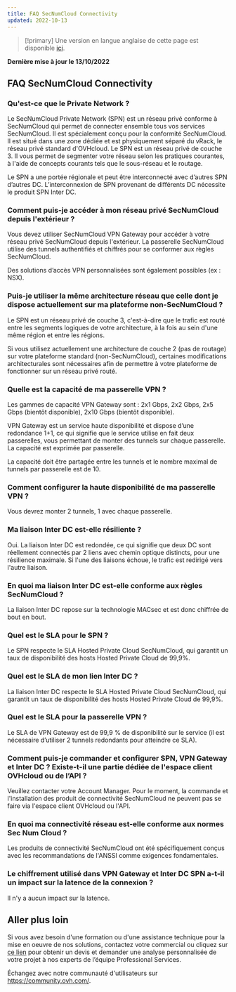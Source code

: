 ```yaml
---
title: FAQ SecNumCloud Connectivity
updated: 2022-10-13
---
```


> [!primary]
> Une version en langue anglaise de cette page est disponible [ici](/pages/hosted_private_cloud/hosted_private_cloud_powered_by_vmware/snc-connectivity-faq).
>

**Dernière mise à jour le 13/10/2022**

## FAQ SecNumCloud Connectivity

### Qu'est-ce que le Private Network ?

Le SecNumCloud Private Network (SPN) est un réseau privé conforme à SecNumCloud qui permet de connecter ensemble tous vos services SecNumCloud. Il est spécialement conçu pour la conformité SecNumCloud. Il est situé dans une zone dédiée et est physiquement séparé du vRack, le réseau privé standard d'OVHcloud. Le SPN est un réseau privé de couche 3. Il vous permet de segmenter votre réseau selon les pratiques courantes, à l'aide de concepts courants tels que le sous-réseau et le routage.

Le SPN a une portée régionale et peut être interconnecté avec d’autres SPN d’autres DC. L’interconnexion de SPN provenant de différents DC nécessite le produit SPN Inter DC.

### Comment puis-je accéder à mon réseau privé SecNumCloud depuis l'extérieur ?

Vous devez utiliser SecNumCloud VPN Gateway pour accéder à votre réseau privé SecNumCloud depuis l'extérieur. La passerelle SecNumCloud utilise des tunnels authentifiés et chiffrés pour se conformer aux règles SecNumCloud.

Des solutions d’accès VPN personnalisées sont également possibles (ex : NSX).

### Puis-je utiliser la même architecture réseau que celle dont je dispose actuellement sur ma plateforme non-SecNumCloud ?

Le SPN est un réseau privé de couche 3, c'est-à-dire que le trafic est routé entre les segments logiques de votre architecture, à la fois au sein d'une même région et entre les régions.

Si vous utilisez actuellement une architecture de couche 2 (pas de routage) sur votre plateforme standard (non-SecNumCloud), certaines modifications architecturales sont nécessaires afin de permettre à votre plateforme de fonctionner sur un réseau privé routé.

### Quelle est la capacité de ma passerelle VPN ?

Les gammes de capacité VPN Gateway sont : 2x1 Gbps, 2x2 Gbps, 2x5 Gbps (bientôt disponible), 2x10 Gbps (bientôt disponible).

VPN Gateway est un service haute disponibilité et dispose d’une redondance 1+1, ce qui signifie que le service utilise en fait deux passerelles, vous permettant de monter des tunnels sur chaque passerelle. La capacité est exprimée par passerelle.

La capacité doit être partagée entre les tunnels et le nombre maximal de tunnels par passerelle est de 10.

### Comment configurer la haute disponibilité de ma passerelle VPN ?

Vous devrez monter 2 tunnels, 1 avec chaque passerelle.

### Ma liaison Inter DC est-elle résiliente ?

Oui. La liaison Inter DC est redondée, ce qui signifie que deux DC sont réellement connectés par 2 liens avec chemin optique distincts, pour une résilience maximale. Si l'une des liaisons échoue, le trafic est redirigé vers l'autre liaison.

### En quoi ma liaison Inter DC est-elle conforme aux règles SecNumCloud ?

La liaison Inter DC repose sur la technologie MACsec et est donc chiffrée de bout en bout.

### Quel est le SLA pour le SPN ?

Le SPN respecte le SLA Hosted Private Cloud SecNumCloud, qui garantit un taux de disponibilité des hosts Hosted Private Cloud de 99,9%.

### Quel est le SLA de mon lien Inter DC ?

La liaison Inter DC respecte le SLA Hosted Private Cloud SecNumCloud, qui garantit un taux de disponibilité des hosts Hosted Private Cloud de 99,9%.

### Quel est le SLA pour la passerelle VPN ?

Le SLA de VPN Gateway est de 99,9 % de disponibilité sur le service (il est nécessaire d’utiliser 2 tunnels redondants pour atteindre ce SLA).

### Comment puis-je commander et configurer SPN, VPN Gateway et Inter DC ? Existe-t-il une partie dédiée de l'espace client OVHcloud ou de l’API ?

Veuillez contacter votre Account Manager. Pour le moment, la commande et l'installation des produit de connectivité SecNumCloud ne peuvent pas se faire via l'espace client OVHcloud ou l'API.

### En quoi ma connectivité réseau est-elle conforme aux normes Sec Num Cloud ?

Les produits de connectivité SecNumCloud ont été spécifiquement conçus avec les recommandations de l'ANSSI comme exigences fondamentales.

### Le chiffrement utilisé dans VPN Gateway et Inter DC SPN a-t-il un impact sur la latence de la connexion ?

Il n'y a aucun impact sur la latence.

## Aller plus loin

Si vous avez besoin d'une formation ou d'une assistance technique pour la mise en oeuvre de nos solutions, contactez votre commercial ou cliquez sur [ce lien](https://www.ovhcloud.com/fr/professional-services/) pour obtenir un devis et demander une analyse personnalisée de votre projet à nos experts de l’équipe Professional Services. 

Échangez avec notre communauté d'utilisateurs sur <https://community.ovh.com/>.
